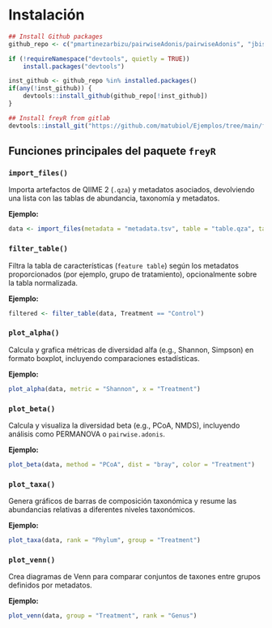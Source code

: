# Instalación

```r
## Install Github packages
github_repo <- c("pmartinezarbizu/pairwiseAdonis/pairwiseAdonis", "jbisanz/qiime2R", "jfq3/QsRutils", "joey711/phyloseq")

if (!requireNamespace("devtools", quietly = TRUE))
    install.packages("devtools")

inst_github <- github_repo %in% installed.packages()
if(any(!inst_github)) {
    devtools::install_github(github_repo[!inst_github])
}

## Install freyR from gitlab
devtools::install_git("https://github.com/matubiol/Ejemplos/tree/main/freyR-main")
```

## Funciones principales del paquete `freyR`

### `import_files()`
Importa artefactos de QIIME 2 (`.qza`) y metadatos asociados, devolviendo una lista con las tablas de abundancia, taxonomía y metadatos.

**Ejemplo:**
```r
data <- import_files(metadata = "metadata.tsv", table = "table.qza", taxonomy = "taxonomy.qza")
```

### `filter_table()`
Filtra la tabla de características (`feature table`) según los metadatos proporcionados (por ejemplo, grupo de tratamiento), opcionalmente sobre la tabla normalizada.

**Ejemplo:**
```r
filtered <- filter_table(data, Treatment == "Control")
```

### `plot_alpha()`
Calcula y grafica métricas de diversidad alfa (e.g., Shannon, Simpson) en formato boxplot, incluyendo comparaciones estadísticas.

**Ejemplo:**
```r
plot_alpha(data, metric = "Shannon", x = "Treatment")
```

### `plot_beta()`
Calcula y visualiza la diversidad beta (e.g., PCoA, NMDS), incluyendo análisis como PERMANOVA o `pairwise.adonis`.

**Ejemplo:**
```r
plot_beta(data, method = "PCoA", dist = "bray", color = "Treatment")
```

### `plot_taxa()`
Genera gráficos de barras de composición taxonómica y resume las abundancias relativas a diferentes niveles taxonómicos.

**Ejemplo:**
```r
plot_taxa(data, rank = "Phylum", group = "Treatment")
```

### `plot_venn()`
Crea diagramas de Venn para comparar conjuntos de taxones entre grupos definidos por metadatos.

**Ejemplo:**
```r
plot_venn(data, group = "Treatment", rank = "Genus")
```
